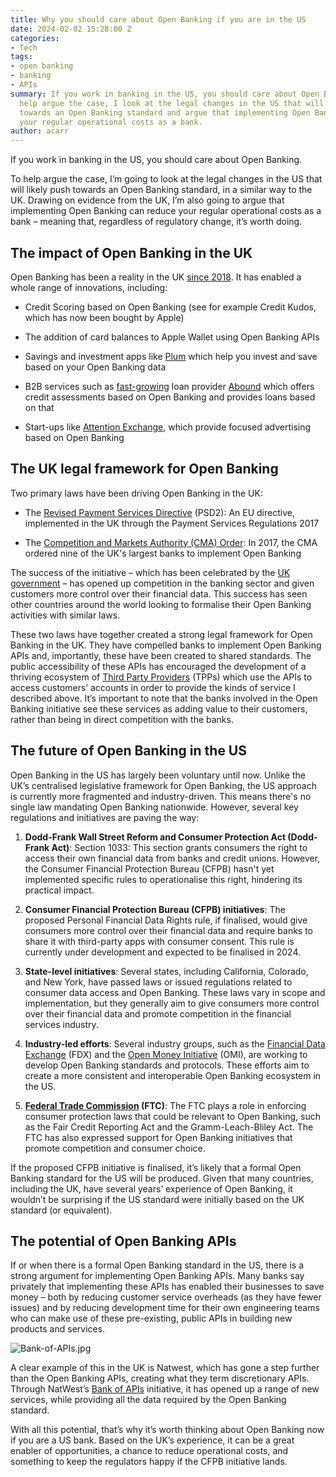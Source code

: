 ```yaml
---
title: Why you should care about Open Banking if you are in the US
date: 2024-02-02 15:28:00 Z
categories:
- Tech
tags:
- open banking
- banking
- APIs
summary: If you work in banking in the US, you should care about Open Banking. To
  help argue the case, I look at the legal changes in the US that will likely push
  towards an Open Banking standard and argue that implementing Open Banking can reduce
  your regular operational costs as a bank.
author: acarr
---
```


If you work in banking in the US, you should care about Open Banking.

To help argue the case, I’m going to look at the legal changes in the US that will likely push towards an Open Banking standard, in a similar way to the UK. Drawing on evidence from the UK, I’m also going to argue that implementing Open Banking can reduce your regular operational costs as a bank – meaning that, regardless of regulatory change, it’s worth doing.

## The impact of Open Banking in the UK

Open Banking has been a reality in the UK [since 2018](https://www.openbanking.org.uk/news/three-years-since-psd2-marked-the-start-of-open-banking-the-uk-has-built-a-world-leading-ecosystem/). It has enabled a whole range of innovations, including:

* Credit Scoring based on Open Banking (see for example Credit Kudos, which has now been bought by Apple)

* The addition of card balances to Apple Wallet using Open Banking APIs

* Savings and investment apps like [Plum](https://withplum.com/) which help you invest and save based on your Open Banking data

* B2B services such as [fast-growing](https://www.getabound.com/post/british-fintech-abound-raises-ps500m-to-turbocharge-growth-of-affordable-loans) loan provider [Abound](https://www.getabound.com/) which offers credit assessments based on Open Banking and provides loans based on that

* Start-ups like [Attention Exchange](https://techfundingnews.com/attention-exchange-bags-700k-to-help-advertisers-to-target-customers-through-open-banking/), which provide focused advertising based on Open Banking

## The UK legal framework for Open Banking

Two primary laws have been driving Open Banking in the UK:

* The [Revised Payment Services Directive](https://www.ecb.europa.eu/paym/intro/mip-online/2018/html/1803_revisedpsd.en.html) (PSD2): An EU directive, implemented in the UK through the Payment Services Regulations 2017

* The [Competition and Markets Authority (CMA) Order](https://www.openbanking.org.uk/regulatory/): In 2017, the CMA ordered nine of the UK's largest banks to implement Open Banking

The success of the initiative – which has been celebrated by the [UK government](https://www.gov.uk/government/news/millions-of-customers-benefit-as-open-banking-reaches-milestone) – has opened up competition in the banking sector and given customers more control over their financial data. This success has seen other countries around the world looking to formalise their Open Banking activities with similar laws.

These two laws have together created a strong legal framework for Open Banking in the UK. They have compelled banks to implement Open Banking APIs and, importantly, these have been created to shared standards. The public accessibility of these APIs has encouraged the development of a thriving ecosystem of [Third Party Providers](https://www.openbanking.org.uk/glossary/third-party-provider/) (TPPs) which use the APIs to access customers’ accounts in order to provide the kinds of service I described above. It’s important to note that the banks involved in the Open Banking initiative see these services as adding value to their customers, rather than being in direct competition with the banks.

## The future of Open Banking in the US

Open Banking in the US has largely been voluntary until now. Unlike the UK’s centralised legislative framework for Open Banking, the US approach is currently more fragmented and industry-driven. This means there's no single law mandating Open Banking nationwide. However, several key regulations and initiatives are paving the way:

1. **Dodd-Frank Wall Street Reform and Consumer Protection Act (Dodd-Frank Act)**: Section 1033: This section grants consumers the right to access their own financial data from banks and credit unions. However, the Consumer Financial Protection Bureau (CFPB) hasn't yet implemented specific rules to operationalise this right, hindering its practical impact.

2. **Consumer Financial Protection Bureau (CFPB) initiatives**: The proposed Personal Financial Data Rights rule, if finalised, would give consumers more control over their financial data and require banks to share it with third-party apps with consumer consent. This rule is currently under development and expected to be finalised in 2024.

3. **State-level initiatives**: Several states, including California, Colorado, and New York, have passed laws or issued regulations related to consumer data access and Open Banking. These laws vary in scope and implementation, but they generally aim to give consumers more control over their financial data and promote competition in the financial services industry.

4. **Industry-led efforts**: Several industry groups, such as the [Financial Data Exchange](https://financialdataexchange.org/) (FDX) and the [Open Money Initiative](https://www.openmoneyinitiative.org/) (OMI), are working to develop Open Banking standards and protocols. These efforts aim to create a more consistent and interoperable Open Banking ecosystem in the US.

5. **[Federal Trade Commission](https://www.ftc.gov/) (FTC)**: The FTC plays a role in enforcing consumer protection laws that could be relevant to Open Banking, such as the Fair Credit Reporting Act and the Gramm-Leach-Bliley Act. The FTC has also expressed support for Open Banking initiatives that promote competition and consumer choice.

If the proposed CFPB initiative is finalised, it’s likely that a formal Open Banking standard for the US will be produced. Given that many countries, including the UK, have several years’ experience of Open Banking, it wouldn’t be surprising if the US standard were initially based on the UK standard (or equivalent).

## The potential of Open Banking APIs

If or when there is a formal Open Banking standard in the US, there is a strong argument for implementing Open Banking APIs. Many banks say privately that implementing these APIs has enabled their businesses to save money – both by reducing customer service overheads (as they have fewer issues) and by reducing development time for their own engineering teams who can make use of these pre-existing, public APIs in building new products and services.

![Bank-of-APIs.jpg](/uploads/Bank-of-APIs.jpg)

A clear example of this in the UK is Natwest, which has gone a step further than the Open Banking APIs, creating what they term discretionary APIs. Through NatWest’s [Bank of APIs](https://www.bankofapis.com/) initiative, it has opened up a range of new services, while providing all the data required by the Open Banking standard.

With all this potential, that’s why it’s worth thinking about Open Banking now if you are a US bank. Based on the UK’s experience, it can be a great enabler of opportunities, a chance to reduce operational costs, and something to keep the regulators happy if the CFPB initiative lands.